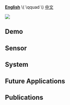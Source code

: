 
[**English**](/) \\( \\qquad \\) [中文](/cn/)

![](http://images.freeimages.com/images/previews/7d5/under-construction-icon-1242121.jpg)

Demo
-------

Sensor
------

System
------

Future Applications
------------

Publications
------------
